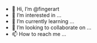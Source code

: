 - 👋 Hi, I’m @fingerart
- 👀 I’m interested in ...
- 🌱 I’m currently learning ...
- 💞️ I’m looking to collaborate on ...
- 📫 How to reach me ...

<!---
fingerart/fingerart is a ✨ special ✨ repository because its `README.md` (this file) appears on your GitHub profile.
You can click the Preview link to take a look at your changes.
--->
